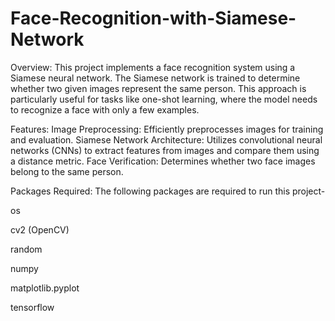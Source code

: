 # Face-Recognition-with-Siamese-Network

Overview:
This project implements a face recognition system using a Siamese neural network. The Siamese network is trained to determine whether two given images represent the same person. This approach is particularly useful for tasks like one-shot learning, where the model needs to recognize a face with only a few examples.

Features:
Image Preprocessing: Efficiently preprocesses images for training and evaluation.
Siamese Network Architecture: Utilizes convolutional neural networks (CNNs) to extract features from images and compare them using a distance metric.
Face Verification: Determines whether two face images belong to the same person.

Packages Required:
The following packages are required to run this project-

os

cv2 (OpenCV)

random

numpy

matplotlib.pyplot

tensorflow


